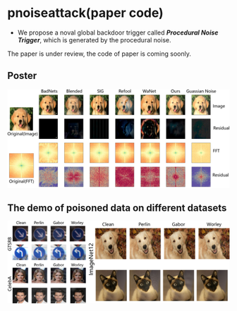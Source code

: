 # pnoiseattack(paper code)
- We propose a noval global backdoor trigger called ***Procedural Noise Trigger***, which is generated by the procedural noise.

The paper is under review, the code of paper is coming soonly.

## Poster
![Poster](https://github.com/928082786/pnoiseattack/blob/main/poster.png)

## The demo of poisoned data on different datasets
![Demo](https://github.com/928082786/pnoiseattack/blob/main/appendix_demo.png)
